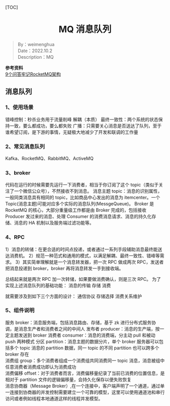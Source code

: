 [TOC]

<h1 align="center">MQ 消息队列</h1>

> By：weimenghua  
> Date：2022.10.2  
> Description：MQ

**参考资料**  
[9个问答牢记RocketMQ架构](https://mp.weixin.qq.com/s/L9lYIp3AMaXc6CRgVmsPEw)



## 消息队列

### 1、使用场景

错峰控制：秒杀业务用于流量削峰
解耦（本质）
最终一致性：两个系统的状态保持一致，要么都成功，要么都失败
广播：只需要关心消息是否送达了队列，至于谁希望订阅，是下游的事情，无疑极大地减少了开发和联调的工作量

### 2、常见消息队列
Kafka、RocketMQ、RabbitMQ、ActiveMQ

### 3、broker
代码在运行的时候需要先运行一下消费者，相当于你订阅了这个 topic（类似于关注了一个微信公众号），不然接收不到消息。
消息主题 topic：消息的识别属性，一般同类消息具有相同的 topic，比如商品中心发出的消息为 itemcenter。一个 Topic(消息主题)可能对应多个实际的消息队列(MessgeQueue)。
Broker 是 RocketMQ 的核心，大部分重量级工作都是由 Broker 完成的，包括接收 Producer 发过来的消息、处理 Consumer 的消费消息请求、消息的持久化存储、消息的 HA 机制以及服务端过滤功能等。

### 4、RPC
1）消息的转储：在更合适的时间点投递，或者通过一系列手段辅助消息最终能送达消费机。
2）规范一种范式和通用的模式，以满足解耦、最终一致性、错峰等需求。
3）其实简单理解就是一个消息转发器，把一次 RPC 做成两次 RPC，发送者把消息投递到 broker，broker 再将消息转发一手到接收端。

总结起来就是两次 RPC 加一次转储，如果要做消费确认，则是三次 RPC。
为了实现上述消息队列的基础功能：
消息的传输
存储
消费

就需要涉及到如下三个方面的设计：
通信协议
存储选择
消费关系维护

### 5、组件说明
服务 broker：消息服务端，包括消息路由、存储，基于 zk 进行分布式服务协调，是消息生产者和消费者之间的中间人
发布者 producer：消息的生产端，按一定主题发送到 broker
消费者 consumer：消息的消费端，分主动 pull 和被动 push 两种模式
分区 partition：消息主题的数据分片，单个 broker 服务器可以包括多个 topic 消息的 partition 数据，同一 topic 的不同 partition 也可以跨多个 broker 存在  
消费组 group：多个消费者组成一个消费组共同消费同一 topic 消息，消息被组中任意消费者消费成功即认为消费成功  
消费偏移 offset：对于消费者而言，消费偏移量纪录了当前已消费的位置信息，是相对于 partition 文件的逻辑偏移量，会持久化保存以便失败恢复  
消息协商器（Message Broker）,在一个连接中，客户端声明了一个通道，通过单一连接到协商器的并发控制需要建立一个可靠的模型，这里可以使用通道池和串行访问或者例如线程本地通道这样的线程并发模型。  